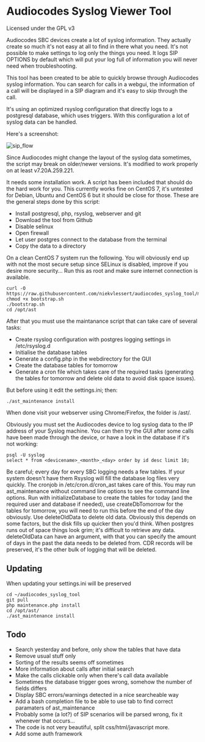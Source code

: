 # Audiocodes Syslog Viewer Tool

Licensed under the GPL v3

Audiocodes SBC devices create a lot of syslog information. They actually create so much it's not easy at all to find in there what you need. It's not possible to make settings to log only the things you need. It logs SIP OPTIONS by default which will put your log full of information you will never need when troubleshooting.

This tool has been created to be able to quickly browse through Audiocodes syslog information. You can search for calls in a webgui, the information of a call will be displayed in a SIP diagram and it's easy to skip through the call.

It's using an optimized rsyslog configuration that directly logs to a postgresql database, which uses triggers. With this configuration a lot of syslog data can be handled.

Here's a screenshot:

![sip_flow](https://user-images.githubusercontent.com/1013068/229315574-2a012684-9324-4a9b-bee4-e8e11438d99b.png)

Since Audiocodes might change the layout of the syslog data sometimes, the script may break on older/newer versions. It's modified to work properly on at least v7.20A.259.221.

It needs some installation work. A script has been included that should do the hard work for you. This currently works fine on CentOS 7, it's untested for Debian, Ubuntu and CentOS 6 but it should be close for those. These are the general steps done by this script:

- Install postgresql, php, rsyslog, webserver and git 
- Download the tool from Github
- Disable selinux
- Open firewall
- Let user postgres connect to the database from the terminal
- Copy the data to a directory

On a clean CentOS 7 system run the following. You will obviously end up with not the most secure setup since SELinux is disabled, improve if you desire more security...
Run this as root and make sure internet connection is available.
```
curl -O https://raw.githubusercontent.com/niekvlessert/audiocodes_syslog_tool/master/bootstrap.sh
chmod +x bootstrap.sh
./bootstrap.sh
cd /opt/ast
```

After that you must use the maintanance script that can take care of several tasks:

- Create rsyslog configuration with postgres logging settings in /etc/rsyslog.d
- Initialise the database tables
- Generate a config.php in the webdirectory for the GUI
- Create the database tables for tomorrow
- Generate a cron file which takes care of the required tasks (generating the tables for tomorrow and delete old data to avoid disk space issues).

But before using it edit the settings.ini; then:

```
./ast_maintenance install
```

When done visit your webserver using Chrome/Firefox, the folder is /ast/.

Obviously you must set the Audiocodes device to log syslog data to the IP address of your Syslog machine. You can then try the GUI after some calls have been made through the device, or have a look in the database if it's not working:

```
psql -U syslog
select * from <devicename>_<month>_<day> order by id desc limit 10;
```

Be careful; every day for every SBC logging needs a few tables. If your system doesn't have them Rsyslog will fill the database log files very quickly. The cronjob in /etc/cron.d/cron_ast takes care of this. You may run ast_maintenance without command line options to see the command line options. Run with initializeDatabase to create the tables for today (and the required user and database if needed), use createDbTomorrow for the tables for tomorrow, you will need to run this before the end of the day obviously. Use deleteOldData to delete old data. Obviously this depends on some factors, but the disk fills up quicker then you'd think. When postgres runs out of space things look grim; it's difficult to retrieve any data. deleteOldData can have an argument, with that you can specify the amount of days in the past the data needs to be deleted from. CDR records will be preserved, it's the other bulk of logging that will be deleted.

## Updating

When updating your settings.ini will be preserved

```
cd ~/audiocodes_syslog_tool
git pull
php maintenance.php install
cd /opt/ast/
./ast_maintenance install
```

## Todo

- Search yesterday and before, only show the tables that have data
- Remove usual stuff only
- Sorting of the results seems off sometimes
- More information about calls after initial search
- Make the calls clickable only when there's call data available
- Sometimes the database trigger goes wrong, somehow the number of fields differs
- Display SBC errors/warnings detected in a nice searcheable way
- Add a bash completion file to be able to use tab to find correct paramaters of ast_maintenance
- Probably some (a lot?) of SIP scenarios will be parsed wrong, fix it whenever that occurs...
- The code is not very beautiful, split css/html/javascript more.
- Add some auth framework
